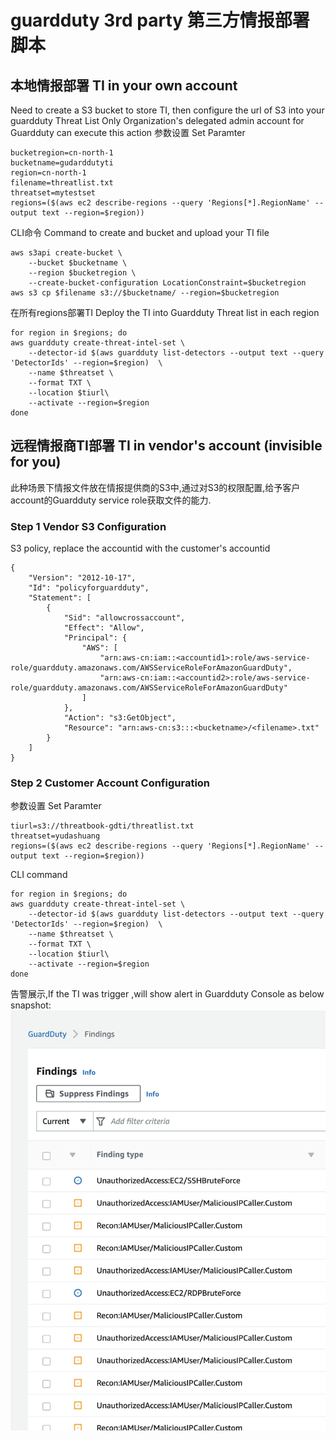 # guardduty 3rd party 第三方情报部署脚本
## 本地情报部署 TI in your own account
Need to create a S3 bucket to store TI, then configure the url of S3 into your guardduty Threat List
Only Organization's delegated admin account for Guardduty can execute this action
参数设置 Set Paramter
```
bucketregion=cn-north-1
bucketname=gudarddutyti
region=cn-north-1
filename=threatlist.txt
threatset=mytestset
regions=($(aws ec2 describe-regions --query 'Regions[*].RegionName' --output text --region=$region))
```
CLI命令 Command to create and bucket and upload your TI file
```
aws s3api create-bucket \
    --bucket $bucketname \
    --region $bucketregion \
    --create-bucket-configuration LocationConstraint=$bucketregion
aws s3 cp $filename s3://$bucketname/ --region=$bucketregion
```
在所有regions部署TI Deploy the TI into Guardduty Threat list in each region

```
for region in $regions; do
aws guardduty create-threat-intel-set \
    --detector-id $(aws guardduty list-detectors --output text --query 'DetectorIds' --region=$region)  \
    --name $threatset \
    --format TXT \
    --location $tiurl\
    --activate --region=$region
done
```
## 远程情报商TI部署 TI in vendor's account (invisible for you)
此种场景下情报文件放在情报提供商的S3中,通过对S3的权限配置,给予客户account的Guardduty service role获取文件的能力.
### Step 1 Vendor S3 Configuration
S3 policy, replace the accountid with the customer's accountid
```
{
    "Version": "2012-10-17",
    "Id": "policyforguardduty",
    "Statement": [
        {
            "Sid": "allowcrossaccount",
            "Effect": "Allow",
            "Principal": {
                "AWS": [
                    "arn:aws-cn:iam::<accountid1>:role/aws-service-role/guardduty.amazonaws.com/AWSServiceRoleForAmazonGuardDuty",
                    "arn:aws-cn:iam::<accountid2>:role/aws-service-role/guardduty.amazonaws.com/AWSServiceRoleForAmazonGuardDuty"
                ]
            },
            "Action": "s3:GetObject",
            "Resource": "arn:aws-cn:s3:::<bucketname>/<filename>.txt"
        }
    ]
}
```
### Step 2 Customer Account Configuration
参数设置 Set Paramter
```
tiurl=s3://threatbook-gdti/threatlist.txt
threatset=yudashuang
regions=($(aws ec2 describe-regions --query 'Regions[*].RegionName' --output text --region=$region))

```
CLI command
```
for region in $regions; do
aws guardduty create-threat-intel-set \
    --detector-id $(aws guardduty list-detectors --output text --query 'DetectorIds' --region=$region)  \
    --name $threatset \
    --format TXT \
    --location $tiurl\
    --activate --region=$region
done
```

告警展示,If the TI was trigger ,will show alert in Guardduty Console as below snapshot:
![sample](/FindingSample.png)
